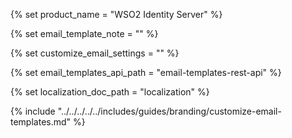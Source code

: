 {% set product_name = "WSO2 Identity Server" %}

{% set email_template_note = "" %}

{% set customize_email_settings = "" %}

{% set email_templates_api_path = "email-templates-rest-api" %}

{% set localization_doc_path = "localization" %}

{% include "../../../../../includes/guides/branding/customize-email-templates.md" %}